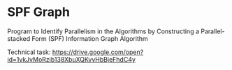 # SPF Graph
Program to Identify Parallelism in the Algorithms by Constructing a Parallel-stacked Form (SPF) Information Graph Algorithm

Technical task: https://drive.google.com/open?id=1vkJvMoRzib138XbuXQKvvHbBjeFhdC4y
